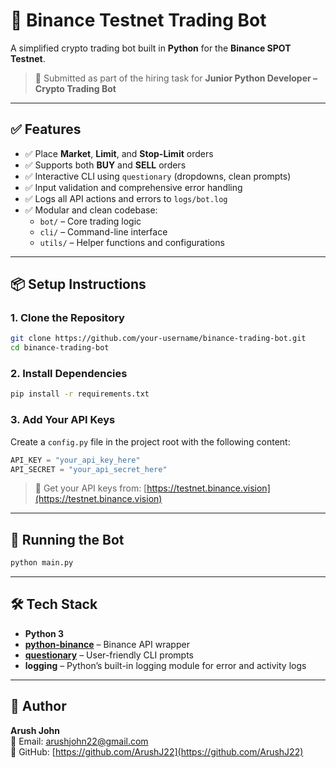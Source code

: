 # 🔁 Binance Testnet Trading Bot

A simplified crypto trading bot built in **Python** for the **Binance SPOT Testnet**.

> 💼 Submitted as part of the hiring task for **Junior Python Developer – Crypto Trading Bot**

---

## ✅ Features

- ✅ Place **Market**, **Limit**, and **Stop-Limit** orders  
- ✅ Supports both **BUY** and **SELL** orders  
- ✅ Interactive CLI using `questionary` (dropdowns, clean prompts)  
- ✅ Input validation and comprehensive error handling  
- ✅ Logs all API actions and errors to `logs/bot.log`  
- ✅ Modular and clean codebase:  
  - `bot/` – Core trading logic  
  - `cli/` – Command-line interface  
  - `utils/` – Helper functions and configurations  

---

## 📦 Setup Instructions

### 1. Clone the Repository

```bash
git clone https://github.com/your-username/binance-trading-bot.git
cd binance-trading-bot
```

### 2. Install Dependencies

```bash
pip install -r requirements.txt
```

### 3. Add Your API Keys

Create a `config.py` file in the project root with the following content:

```python
API_KEY = "your_api_key_here"
API_SECRET = "your_api_secret_here"
```

> 🧪 Get your API keys from: [https://testnet.binance.vision](https://testnet.binance.vision)

---

## 🚀 Running the Bot

```bash
python main.py
```

---

## 🛠 Tech Stack

- **Python 3**
- **[python-binance](https://github.com/sammchardy/python-binance)** – Binance API wrapper  
- **[questionary](https://github.com/tmbo/questionary)** – User-friendly CLI prompts  
- **logging** – Python’s built-in logging module for error and activity logs  

---

## 👤 Author

**Arush John**  
📧 Email: [arushjohn22@gmail.com](mailto:arushjohn22@gmail.com)  
🐙 GitHub: [https://github.com/ArushJ22](https://github.com/ArushJ22)
